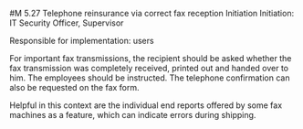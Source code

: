 #M 5.27 Telephone reinsurance via correct fax reception
Initiation Initiation: IT Security Officer, Supervisor

Responsible for implementation: users

For important fax transmissions, the recipient should be asked whether the fax transmission was completely received, printed out and handed over to him. The employees should be instructed. The telephone confirmation can also be requested on the fax form.

Helpful in this context are the individual end reports offered by some fax machines as a feature, which can indicate errors during shipping.



